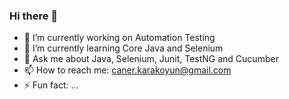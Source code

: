 ### Hi there 👋

- 🔭 I’m currently working on Automation Testing
- 🌱 I’m currently learning Core Java and Selenium
- 💬 Ask me about Java, Selenium, Junit, TestNG and Cucumber
- 📫 How to reach me: caner.karakoyun@gmail.com
- ⚡ Fun fact: ...

